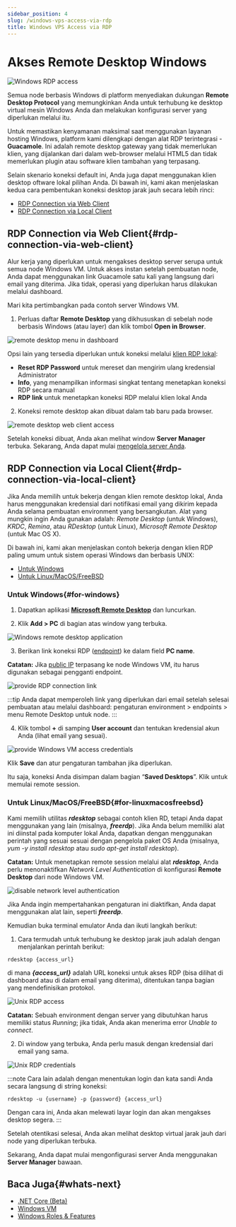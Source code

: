 ```yaml
---
sidebar_position: 4
slug: /windows-vps-access-via-rdp
title: Windows VPS Access via RDP
---
```


# Akses Remote Desktop Windows

![Windows RDP access](#)

Semua node berbasis Windows di platform menyediakan dukungan **Remote Desktop Protocol** yang memungkinkan Anda untuk terhubung ke desktop virtual mesin Windows Anda dan melakukan konfigurasi server yang diperlukan melalui itu.

Untuk memastikan kenyamanan maksimal saat menggunakan layanan hosting Windows, platform kami dilengkapi dengan alat RDP terintegrasi - **Guacamole**. Ini adalah remote desktop gateway yang tidak memerlukan klien, yang dijalankan dari dalam web-browser melalui HTML5 dan tidak memerlukan plugin atau software klien tambahan yang terpasang.

Selain skenario koneksi default ini, Anda juga dapat menggunakan klien desktop oftware lokal pilihan Anda. Di bawah ini, kami akan menjelaskan kedua cara pembentukan koneksi desktop jarak jauh secara lebih rinci:

- [RDP Connection via Web Client](#rdp-connection-via-web-client)
- [RDP Connection via Local Client](#rdp-connection-via-local-client)

## RDP Connection via Web Client{#rdp-connection-via-web-client}

Alur kerja yang diperlukan untuk mengakses desktop server serupa untuk semua node Windows VM. Untuk akses instan setelah pembuatan node, Anda dapat menggunakan link Guacamole satu kali yang langsung dari email yang diterima. Jika tidak, operasi yang diperlukan harus dilakukan melalui dashboard.

Mari kita pertimbangkan pada contoh server Windows VM.

1. Perluas daftar **Remote Desktop** yang dikhususkan di sebelah node berbasis Windows (atau layer) dan klik tombol **Open in Browser**.

![remote desktop menu in dashboard](#)

Opsi lain yang tersedia diperlukan untuk koneksi melalui [klien RDP lokal](#rdp-connection-via-local-client):

- **Reset RDP Password** untuk mereset dan mengirim ulang kredensial Administrator
- **Info**, yang menampilkan informasi singkat tentang menetapkan koneksi RDP secara manual
- **RDP link** untuk menetapkan koneksi RDP melalui klien lokal Anda

2. Koneksi remote desktop akan dibuat dalam tab baru pada browser.

![remote desktop web client access](#)

Setelah koneksi dibuat, Anda akan melihat window **Server Manager** terbuka. Sekarang, Anda dapat mulai [mengelola server Anda](https://docs.dewacloud.com/docs/win-vps-roles-features/).

## RDP Connection via Local Client{#rdp-connection-via-local-client}

Jika Anda memilih untuk bekerja dengan klien remote desktop lokal, Anda harus menggunakan kredensial dari notifikasi email yang dikirim kepada Anda selama pembuatan environment yang bersangkutan. Alat yang mungkin ingin Anda gunakan adalah: _Remote Desktop_ (untuk Windows), _KRDC_, _Remina_, atau _RDesktop_ (untuk Linux), _Microsoft Remote Desktop_ (untuk Mac OS X).

Di bawah ini, kami akan menjelaskan contoh bekerja dengan klien RDP paling umum untuk sistem operasi Windows dan berbasis UNIX:

- [Untuk Windows](#for-windows)
- [Untuk Linux/MacOS/FreeBSD](#for-linuxmacosfreebsd)

### Untuk Windows{#for-windows}

1. Dapatkan aplikasi **[Microsoft Remote Desktop](https://www.microsoft.com/en-us/p/microsoft-remote-desktop/9wzdncrfj3ps#activetab=pivot:overviewtab)** dan luncurkan.

2. Klik **Add > PC** di bagian atas window yang terbuka.

![Windows remote desktop application](#)

3. Berikan link koneksi RDP ([endpoint](https://docs.dewacloud.com/docs/endpoints/)) ke dalam field **PC name**.

**Catatan:** Jika [public IP](https://docs.dewacloud.com/docs/public-ip/) terpasang ke node Windows VM, itu harus digunakan sebagai pengganti endpoint.

![provide RDP connection link](#)

:::tip
Anda dapat memperoleh link yang diperlukan dari email setelah selesai pembuatan atau melalui dashboard: pengaturan environment > endpoints > menu Remote Desktop untuk node.
:::

4. Klik tombol **+** di samping **User account** dan tentukan kredensial akun Anda (lihat email yang sesuai).

![provide Windows VM access credentials](#)

Klik **Save** dan atur pengaturan tambahan jika diperlukan.

Itu saja, koneksi Anda disimpan dalam bagian “**Saved Desktops**”. Klik untuk memulai remote session.

### Untuk Linux/MacOS/FreeBSD{#for-linuxmacosfreebsd}

Kami memilih utilitas _**rdesktop**_ sebagai contoh klien RD, tetapi Anda dapat menggunakan yang lain (misalnya, _**freerdp**_). Jika Anda belum memiliki alat ini diinstal pada komputer lokal Anda, dapatkan dengan menggunakan perintah yang sesuai sesuai dengan pengelola paket OS Anda (misalnya, _yum -y install rdesktop_ atau _sudo apt-get install rdesktop_).

**Catatan:** Untuk menetapkan remote session melalui alat _**rdesktop**_, Anda perlu menonaktifkan _Network Level Authentication_ di konfigurasi **Remote Desktop** dari node Windows VM.

![disable network level authentication](#)

Jika Anda ingin mempertahankan pengaturan ini diaktifkan, Anda dapat menggunakan alat lain, seperti _**freerdp**_.

Kemudian buka terminal emulator Anda dan ikuti langkah berikut:

1. Cara termudah untuk terhubung ke desktop jarak jauh adalah dengan menjalankan perintah berikut:

```
rdesktop {access_url}
```

di mana _**\{access_url\}**_ adalah URL koneksi untuk akses RDP (bisa dilihat di dashboard atau di dalam email yang diterima), ditentukan tanpa bagian yang mendefinisikan protokol.

![Unix RDP access](#)

**Catatan:** Sebuah environment dengan server yang dibutuhkan harus memiliki status _Running_; jika tidak, Anda akan menerima error _Unable to connect_.

2. Di window yang terbuka, Anda perlu masuk dengan kredensial dari email yang sama.

![Unix RDP credentials](#)

:::note
Cara lain adalah dengan menentukan login dan kata sandi Anda secara langsung di string koneksi:
```
rdesktop -u {username} -p {password} {access_url}
```
Dengan cara ini, Anda akan melewati layar login dan akan mengakses desktop segera.
:::

Setelah otentikasi selesai, Anda akan melihat desktop virtual jarak jauh dari node yang diperlukan terbuka.

Sekarang, Anda dapat mulai mengonfigurasi server Anda menggunakan **Server Manager** bawaan.

## Baca Juga{#whats-next}

- [.NET Core (Beta)](https://docs.dewacloud.com/docs/net-core/)
- [Windows VM](https://docs.dewacloud.com/docs/win-vm/)
- [Windows Roles & Features](https://docs.dewacloud.com/docs/win-vps-roles-features/)